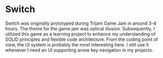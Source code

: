 # Switch

Switch was originally prototyped during Trijam Game Jam in around 3-4 hours. The theme for the game jam was optical illusion. Subsequently, I utilized this game as a learning project to enhance my understanding of SOLID principles and flexible code architecture. From the coding point of view, the UI system is probably the most interesting here. I still use it whenever I need an UI supporting arrow key navigation in my projects.
